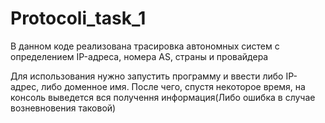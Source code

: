 # Protocoli_task_1

В данном коде реализована трасировка автономных систем с определением IP-адреса, номера AS, страны и провайдера

Для использования нужно запустить программу и ввести либо IP-адрес, либо доменное имя. После чего, спустя некоторое время, на консоль выведется вся получення информация(Либо ошибка в случае возневновения таковой)